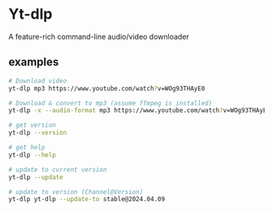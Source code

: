 
# Yt-dlp
A feature-rich command-line audio/video downloader

## examples
```sh
# Download video
yt-dlp mp3 https://www.youtube.com/watch?v=WOg93THAyE0

# Download & convert to mp3 (assume ffmpeg is installed)
yt-dlp -x --audio-format mp3 https://www.youtube.com/watch?v=WOg93THAyE0

# get version
yt-dlp --version

# get help
yt-dlp --help

# update to current version
yt-dlp --update

# update to version (Channel@Version)
yt-dlp yt-dlp --update-to stable@2024.04.09

```